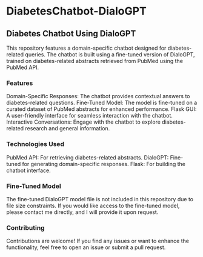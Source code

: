 # DiabetesChatbot-DialoGPT

## Diabetes Chatbot Using DialoGPT

This repository features a domain-specific chatbot designed for diabetes-related queries. The chatbot is built using a fine-tuned version of DialoGPT, trained on diabetes-related abstracts retrieved from PubMed using the PubMed API.

### Features
Domain-Specific Responses: The chatbot provides contextual answers to diabetes-related questions.
Fine-Tuned Model: The model is fine-tuned on a curated dataset of PubMed abstracts for enhanced performance.
Flask GUI: A user-friendly interface for seamless interaction with the chatbot.
Interactive Conversations: Engage with the chatbot to explore diabetes-related research and general information.

### Technologies Used
PubMed API: For retrieving diabetes-related abstracts.
DialoGPT: Fine-tuned for generating domain-specific responses.
Flask: For building the chatbot interface.

### Fine-Tuned Model
The fine-tuned DialoGPT model file is not included in this repository due to file size constraints. If you would like access to the fine-tuned model, please contact me directly, and I will provide it upon request.

### Contributing
Contributions are welcome! If you find any issues or want to enhance the functionality, feel free to open an issue or submit a pull request.
